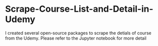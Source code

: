 # Scrape-Course-List-and-Detail-in-Udemy

I created several open-source packages to scrape the detials of course from the Udemy. Please refer to the Jupyter notebook for more detail
